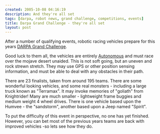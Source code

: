 ```yaml
---
created: 2005-10-08 04:16:19
description: And they're all set
tags: [darpa, robot news, grand challenge, competitions, events]
title: Darpa Grand Challenge - they're all set
layout: post
---
```

After a number of qualifying events, robotic racing vehicles prepare for this years [DARPA Grand Challenge](/wiki/darpa_grand_challenge).

Good luck to them all, the vehicles are entirely [Autonomous](/wiki/autonomous) and must race over the mojave desert unaided. This is not soft going, but an uneven and rock strewn stretch. They may use GPS or other position sensing information, and must be able to deal with any obstacles in their path.

There are 23 finalists, taken from around 195 teams. There are some wonderful looking vehicles, and some real monsters - including a large truck known as "Terramax". It may invoke memories of "goliath" from Knightrider! Many are much smaller - lightweight frame buggies and medium weight 4 wheel drives. There is one vehicle based upon the Humvee - the "sandstorm", another based upon a Jeep named "Spirit".

To put the difficulty of this event in perspective, no one has yet finished. However, you can bet most of the previous years teams are back with improved vehicles -so lets see how they do.
